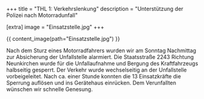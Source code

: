 +++
title = "THL 1: Verkehrslenkung"
description = "Unterstützung der Polizei nach Motorradunfall"

[extra]
image = "Einsatzstelle.jpg"
+++

{{ content_image(path="Einsatzstelle.jpg") }}

Nach dem Sturz eines Motorradfahrers wurden wir am Sonntag Nachmittag zur Absicherung der Unfallstelle alarmiert.
Die Staatsstraße 2243 Richtung Neunkirchen wurde für die Unfallaufnahme und Bergung des Kraftfahrzeugs halbseitig gesperrt. Der Verkehr wurde wechselseitig an der Unfallstelle vorbeigeleitet.
Nach ca. einer Stunde konnten die 13 Einsatzkräfte die Sperrung auflösen und ins Gerätehaus einrücken.
Dem Verunfallten wünschen wir schnelle Genesung.
